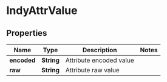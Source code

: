 

# IndyAttrValue


## Properties

Name | Type | Description | Notes
------------ | ------------- | ------------- | -------------
**encoded** | **String** | Attribute encoded value | 
**raw** | **String** | Attribute raw value | 



